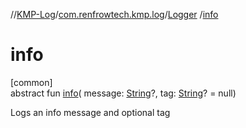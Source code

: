 //[KMP-Log](../../../index.md)/[com.renfrowtech.kmp.log](../index.md)/[Logger](index.md)
/[info](info.md)

# info

[common]\
abstract fun [info](info.md)(
message: [String](https://kotlinlang.org/api/latest/jvm/stdlib/kotlin/-string/index.html)?,
tag: [String](https://kotlinlang.org/api/latest/jvm/stdlib/kotlin/-string/index.html)? = null)

Logs an info message and optional tag
